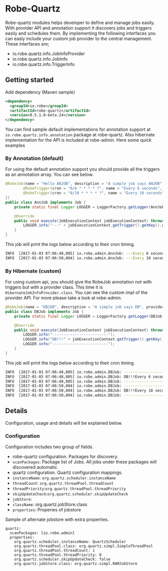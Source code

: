 # Robe-Quartz
Robe-quartz modules helps developer to define and manage jobs easily. With provider API and annotation support it discovers jobs and triggers easily and schedules them. 
By implementing the following interfaces you can easly include your custom job provider to the central management.
These interfaces are;

* io.robe.quartz.info.JobInfoProvider
* io.robe.quartz.info.JobInfo
* io.robe.quartz.info.TriggerInfo

## Getting started
 Add dependency (Maven sample)

```xml
<dependency>
  <groupId>io.robe</groupId>
  <artifactId>robe-quartz</artifactId>
  <version>0.5.1.0-beta.24</version>
</dependency>
```
You can find sample default implementations for annotation support at `io.robe.quartz.info.annotation` package at robe-quartz.
Also hibernate implementation for the API is included at robe-admin. Here some quick examples

### By Annotation (default)
For using the default annotation support you should provide all the triggers as an annotation array. 
You can see below.

```java
@RobeJob(name = "Hello ANJOB", description = "A simple job says ANJOB", triggers = {
        @RobeTrigger(cron = "0/6 * * * * ?", name = "Every 6 seconds", group = "Sample", type = TriggerInfo.Type.CRON),
        @RobeTrigger(cron = "0/10 * * * * ?", name = "Every 10 seconds", group = "Sample", type = TriggerInfo.Type.CRON)
})
public class AnnJob implements Job {
    private static final Logger LOGGER = LoggerFactory.getLogger(AnnJob.class);

    @Override
    public void execute(JobExecutionContext jobExecutionContext) throws JobExecutionException {
        LOGGER.info("---" + jobExecutionContext.getTrigger().getKey().getName());
    }
}
```
This job will print the logs below according to their cron timing.

``` bash
INFO  [2017-01-03 07:06:48,005] io.robe.admin.AnnJob: ---Every 6 seconds
INFO  [2017-01-03 07:06:50,004] io.robe.admin.AnnJob: ---Every 10 seconds
```
### By Hibernate (custom)
For using custom api, you should give the RobeJob annotation not with triggers but with a provider class. This time it is `HibernateJobInfoProvider.class`.
You can see the custom impl of the provider API. For more please take a look at robe-admin.

```java
@RobeJob(name = "DBJOB", description = "A simple job says DB", provider = HibernateJobInfoProvider.class)
public class DBJob implements Job {
    private static final Logger LOGGER = LoggerFactory.getLogger(DBJob.class);

    @Override
    public void execute(JobExecutionContext jobExecutionContext) throws JobExecutionException {
        LOGGER.info("-------------------------");
        LOGGER.info("DB!!!" + jobExecutionContext.getTrigger().getKey().getName());
        LOGGER.info("-------------------------");
    }
}
```

This job will print the logs below according to their cron timing.

``` bash
INFO  [2017-01-03 07:06:48,005] io.robe.admin.DBJob: -------------------------
INFO  [2017-01-03 07:06:48,005] io.robe.admin.DBJob: DB!!!Every 6 second
INFO  [2017-01-03 07:06:48,005] io.robe.admin.DBJob: -------------------------
INFO  [2017-01-03 07:06:50,004] io.robe.admin.DBJob: -------------------------
INFO  [2017-01-03 07:06:50,004] io.robe.admin.DBJob: DB!!!Every 10 second
INFO  [2017-01-03 07:06:50,004] io.robe.admin.DBJob: -------------------------
```
## Details
Configuration, usage and details will be explained below.
### Configuration
Configuration includes two group of fields. 
* robe-quartz configuration. Packages for discovery.
 * `scanPackages`: Package list of Jobs. All jobs under these packages will discovered automatic.
* quartz configuration. Quartz configuration mappings.
 * `instanceName`: `org.quartz.scheduler.instanceName`
 * `threadCount`: `org.quartz.threadPool.threadCount`
 * `threadPriority`:`org.quartz.threadPool.threadPriority`
 * `skipUpdateCheck`:`org.quartz.scheduler.skipUpdateCheck`
 * `jobStore`:
 * `className`: org.quartz.jobStore.class 
 * `properties`: Properies of jobstore
 
 Sample of alternate jobstore with extra properties.
 
 ```
 quartz:
   scanPackages: [io.robe.admin]
   properties:
     org.quartz.scheduler.instanceName: QuartzScheduler
     org.quartz.threadPool.class: org.quartz.simpl.SimpleThreadPool
     org.quartz.threadPool.threadCount: 1
     org.quartz.threadPool.threadPriority: 8
     org.quartz.scheduler.skipUpdateCheck: false
     org.quartz.jobStore.class: org.quartz.simpl.RAMJobStore
 ```
